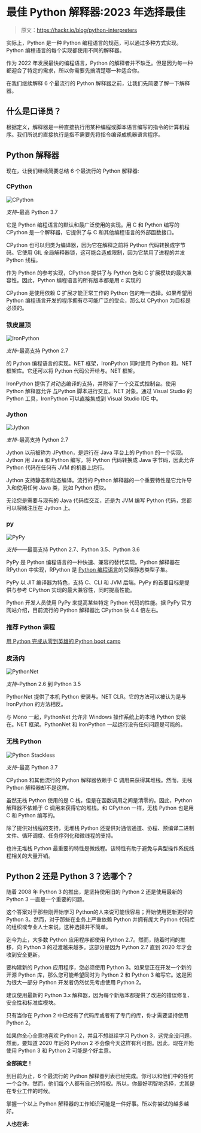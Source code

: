 # 最佳 Python 解释器:2023 年选择最佳

> 原文：<https://hackr.io/blog/python-interpreters>

实际上，Python 是一种 Python 编程语言的规范，可以通过多种方式实现。Python 编程语言的每个实现都使用不同的解释器。

作为 2022 年发展最快的编程语言，Python 的解释者并不缺乏。但是因为每一种都迎合了特定的需求，所以你需要先搞清楚哪一种适合你。

在我们继续解释 6 个最流行的 Python 解释器之前，让我们先简要了解一下解释器。

## 什么是口译员？

根据定义，解释器是一种直接执行用某种编程或脚本语言编写的指令的计算机程序。我们所说的直接执行是指不需要先将指令编译成机器语言程序。

## **Python 解释器**

现在，让我们继续简要总结 6 个最流行的 Python 解释器:

### **CPython**

![CPython](img/57f2695c6c7d5ff346ef10fc622a75df.png)

*支持*–最高 Python 3.7

它是 Python 编程语言的默认和最广泛使用的实现。用 C 和 Python 编写的 CPython 是一个解释器，它提供了与 C 和其他编程语言的外部函数接口。

CPython 也可以归类为编译器，因为它在解释之前将 Python 代码转换成字节码。它使用 GIL 全局解释器锁，这可能会造成限制，因为它禁用了进程的并发 Python 线程。

作为 Python 的参考实现，CPython 提供了与 Python 包和 C 扩展模块的最大兼容性。因此，Python 编程语言的所有版本都是用 c 实现的

CPython 是使用依赖 C 扩展才能正常工作的 Python 包的唯一选择。如果希望用 Python 编程语言开发的程序拥有尽可能广泛的受众，那么以 CPython 为目标是必须的。

### **铁皮屋顶**

![IronPython](img/207d4e71b7b5708523151625ff39664a.png)

*支持*–最高支持 Python 2.7

的 Python 编程语言的实现。NET 框架，IronPython 同时使用 Python 和。NET 框架库。它还可以将 Python 代码公开给与。NET 框架。

IronPython 提供了对动态编译的支持，并附带了一个交互式控制台。使用 Python 解释器允许 [与](https://hackr.io/blog/how-to-run-python-script)Python 脚本进行交互。NET 对象。通过 Visual Studio 的 Python 工具，IronPython 可以直接集成到 Visual Studio IDE 中。

### Jython

![Jython](img/8371d7801b8b9bcd3a85aaa9b32f433d.png)

*支持*–最高支持 Python 2.7

Jython 以前被称为 JPython，是运行在 Java 平台上的 Python 的一个实现。Jython 用 Java 和 Python 编写，将 Python 代码转换成 Java 字节码，因此允许 Python 代码在任何有 JVM 的机器上运行。

Jython 支持静态和动态编译。流行的 Python 解释器的一个重要特性是它允许导入和使用任何 Java 类，比如 Python 模块。

无论您是需要与现有的 Java 代码库交互，还是为 JVM 编写 Python 代码，您都可以将赌注压在 Jython 上。

### py

![PyPy](img/f520be27bd30c172fa60a8b967cd9af1.png)

*支持*——最高支持 Python 2.7、Python 3.5、Python 3.6

PyPy 是 Python 编程语言的一种快速、兼容的替代实现。Python 解释器在 RPython 中实现，RPython 是 [Python 编程语言](https://hackr.io/blog/python-programming-language)的受限静态类型子集。

PyPy 以 JIT 编译器为特色，支持 C、CLI 和 JVM 后端。PyPy 的首要目标是提供与参考 CPython 实现的最大兼容性，同时提高性能。

Python 开发人员使用 PyPy 来提高某些特定 Python 代码的性能。据 PyPy 官方网站[](https://speed.pypy.org/)介绍，目前流行的 Python 解释器比 CPython 快 4.4 倍左右。

### 推荐 Python 课程

[用 Python 完成从零到英雄的 Python boot camp](https://click.linksynergy.com/deeplink?id=jU79Zysihs4&mid=39197&murl=https%3A%2F%2Fwww.udemy.com%2Fcourse%2Fcomplete-python-bootcamp%2F)

### **皮汤内**

![PythonNet](img/2696fb4b501595becb819b4a1743fe75.png)

*支持*–Python 2.6 到 Python 3.5

PythonNet 提供了本机 Python 安装与。NET CLR。它的方法可以被认为是与 IronPython 的方法相反。

与 Mono 一起，PythonNet 允许非 Windows 操作系统上的本地 Python 安装在。NET 框架。PythonNet 和 IronPython 一起运行没有任何问题是可能的。

### **无栈 Python**

![Python Stackless](img/24cdcc253d029a566230b73715f1b28a.png)

*支持*–最高 Python 3.7

CPython 和其他流行的 Python 解释器依赖于 C 调用来获得其堆栈。然而，无栈 Python 解释器却不是这样。

虽然无栈 Python 使用的是 C 栈，但是在函数调用之间是清零的。因此，Python 解释器不依赖于 C 调用来获得它的堆栈。和 CPython 一样，无栈 Python 也是用 C 和 Python 编写的。

除了提供对线程的支持，无堆栈 Python 还提供对通信通道、协程、预编译二进制文件、循环调度、任务序列化和微线程的支持。

也许无堆栈 Python 最重要的特性是微线程。该特性有助于避免与典型操作系统线程相关的大量开销。

## **Python 2 还是 Python 3？选哪个？**

随着 2008 年 Python 3 的推出，是坚持使用旧的 Python 2 还是使用最新的 Python 3 一直是一个重要的问题。

这个答案对于那些刚开始学习 Python[](https://hackr.io/tutorials/learn-python?ref=blog-post)的人来说可能很容易；开始使用更新更好的 Python 3。然而，对于那些在业务上严重依赖 Python 并拥有庞大 Python 代码库的组织或专业人士来说，这种选择并不简单。

迄今为止，大多数 Python 应用程序都使用 Python 2.7。然而，随着时间的推移，向 Python 3 的过渡越来越多。这部分是因为 Python 2.7 直到 2020 年才会收到安全更新。

要构建新的 Python 应用程序，您必须使用 Python 3。如果您正在开发一个新的开源 Python 库，那么您可能希望同时为 Python 2 和 Python 3 编写它。这是因为很大一部分 Python 开发者仍然优先考虑使用 Python 2。

建议使用最新的 Python 3.x 解释器，因为每个新版本都提供了改进的错误修复、安全性和标准库模块。

只有当你在 Python 2 中已经有了代码库或者有了专门的库，你才需要坚持使用 Python 2。

如果你全心全意地喜欢 Python 2，并且不想继续学习 Python 3，这完全没问题。然而，要知道 2020 年后的 Python 2 不会像今天这样有利可图。因此，现在开始使用 Python 3 和 Python 2 可能是个好主意。

**全部搞定！**

到目前为止，6 个最流行的 Python 解释器列表已经完成。你可以和他们中的任何一个合作。然而，他们每个人都有自己的特权。所以，你最好明智地选择，尤其是在专业工作的时候。

掌握一个以上 Python 解释器的工作知识可能是一件好事。所以你尝试的越多越好。

**人也在读:**